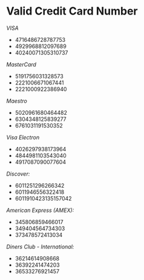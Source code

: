 # Valid Credit Card Number
*VISA*

* 4716486728787753
* 4929968812097689
* 40240071305310737

*MasterCard*

* 5191756031328573
* 2221006671067441
* 2221000922386940

*Maestro*

* 5020961680464482
* 6304348125839277
* 6761031191530352

*Visa Electron*

* 4026297938173964
* 4844981103543040
* 4917087090077604

*Discover:*

* 6011251296266342
* 6011946556322418
* 6011910423135157042

*American Express (AMEX):*

* 345806859466017
* 349404564734303
* 373478572413034

*Diners Club - International:*
* 36214614908668
* 36392241474203
* 36533276921457
